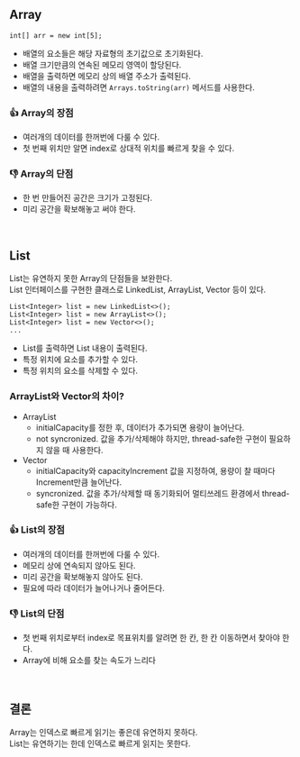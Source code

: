 ## Array
```
int[] arr = new int[5];
```
- 배열의 요소들은 해당 자료형의 초기값으로 초기화된다.
- 배열 크기만큼의 연속된 메모리 영역이 할당된다.
- 배열을 출력하면 메모리 상의 배열 주소가 출력된다.
- 배열의 내용을 출력하려면 `Arrays.toString(arr)` 메서드를 사용한다.

### 👍 Array의 장점
- 여러개의 데이터를 한꺼번에 다룰 수 있다.
- 첫 번째 위치만 알면 index로 상대적 위치를 빠르게 찾을 수 있다.

### 👎 Array의 단점
- 한 번 만들어진 공간은 크기가 고정된다.
- 미리 공간을 확보해놓고 써야 한다.

<br>

## List
List는 유연하지 못한 Array의 단점들을 보완한다.  
List 인터페이스를 구현한 클래스로 LinkedList, ArrayList, Vector 등이 있다.
```
List<Integer> list = new LinkedList<>();
List<Integer> list = new ArrayList<>();
List<Integer> list = new Vector<>();
...
``` 
- List를 출력하면 List 내용이 출력된다.
- 특정 위치에 요소를 추가할 수 있다.
- 특정 위치의 요소를 삭제할 수 있다.

### ArrayList와 Vector의 차이?
- ArrayList
  - initialCapacity를 정한 후, 데이터가 추가되면 용량이 늘어난다.
  - not syncronized. 값을 추가/삭제해야 하지만, thread-safe한 구현이 필요하지 않을 때 사용한다.
- Vector
  - initialCapacity와 capacityIncrement 값을 지정하여, 용량이 찰 때마다 Increment만큼 늘어난다.
  - syncronized. 값을 추가/삭제할 때 동기화되어 멀티쓰레드 환경에서 thread-safe한 구현이 가능하다.

### 👍 List의 장점
- 여러개의 데이터를 한꺼번에 다룰 수 있다.
- 메모리 상에 연속되지 않아도 된다.
- 미리 공간을 확보해놓지 않아도 된다.
- 필요에 따라 데이터가 늘어나거나 줄어든다.

### 👎 List의 단점
- 첫 번째 위치로부터 index로 목표위치를 알려면 한 칸, 한 칸 이동하면서 찾아야 한다.
- Array에 비해 요소를 찾는 속도가 느리다

<br>

## 결론
Array는 인덱스로 빠르게 읽기는 좋은데 유연하지 못하다.  
List는 유연하기는 한데 인덱스로 빠르게 읽지는 못한다.  
